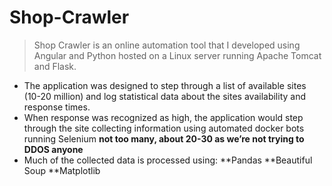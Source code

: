 # Shop-Crawler
> Shop Crawler is an online automation tool that I developed using Angular and Python hosted on a Linux server running Apache Tomcat and Flask.
* The application was designed to step through a list of available sites (10-20 million) and log statistical data about the sites availability and response times.
* When response was recognized as high, the application would step through the site collecting information using automated docker bots running Selenium
**not too many, about 20-30 as we’re not trying to DDOS anyone**
* Much of the collected data is processed using:
**Pandas
**Beautiful Soup
**Matplotlib
